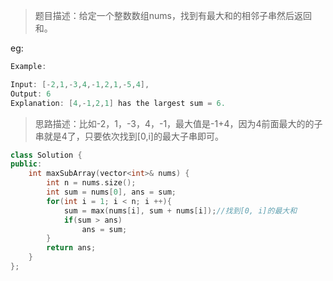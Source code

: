 > 题目描述：给定一个整数数组nums，找到有最大和的相邻子串然后返回和。

eg:

```java
Example:

Input: [-2,1,-3,4,-1,2,1,-5,4],
Output: 6
Explanation: [4,-1,2,1] has the largest sum = 6.
```

> 思路描述：比如-2，1，-3，4，-1，最大值是-1+4，因为4前面最大的的子串就是4了，只要依次找到[0,i]的最大子串即可。

```C++
class Solution {
public:
    int maxSubArray(vector<int>& nums) {
        int n = nums.size();
        int sum = nums[0], ans = sum;
        for(int i = 1; i < n; i ++){
            sum = max(nums[i], sum + nums[i]);//找到[0, i]的最大和
            if(sum > ans)
                ans = sum;
        }
        return ans;
    }
};
```
